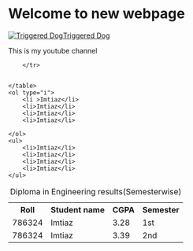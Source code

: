 <!DOCTYPE html>
<html lang="en">
<head>
    <meta charset="UTF-8">
    <meta name="viewport" content="width=device-width, initial-scale=1.0">
    <title>This my website</title>
      <link rel="stylesheet" href="style.css">
</head>
<body>
    <h1>Welcome to new webpage</h1>
    <!-- internal link -->
    <a href="https://www.youtube.com/channel/UC_rZJoI7hlSdkvFMxk3_u9Q"><img src="../img/image1.jpg"alt="Triggered Dog";width="50">Triggered Dog
    </a>
    <p>This is my youtube channel</p>
    <table>
        <caption>Diploma in Engineering results(Semesterwise)</caption>
        <tr>
            <th>Roll</th>
            <th>Student name</th>
            <th>CGPA</th>
            <th>Semester</th>
        </tr>
        <tr>
            <td>786324</td>
            <td>Imtiaz</td>
            <td>3.28</td>
            <td>1st</td>
        </tr>
        <tr>
            <td>786324</td>
            <td>Imtiaz</td>
            <td>3.39</td>
            <td>2nd</td>

        </tr>

        
    </table>
    <ol type="i">
        <li >Imtiaz</li>
        <li>Imtiaz</li>
        <li>Imtiaz</li>
        <li>Imtiaz</li>
        
    </ol>
    <ul>
        <li>Imtiaz</li>
        <li>Imtiaz</li>
        <li>Imtiaz</li>
        <li>Imtiaz</li>
    </ul>
</body>
</html>
